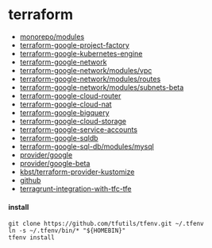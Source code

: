 # terraform

* [monorepo/modules](https://github.com/neuralnetes/infra-modules)
* [terraform-google-project-factory](https://github.com/terraform-google-modules/terraform-google-project-factory)
* [terraform-google-kubernetes-engine](https://github.com/terraform-google-modules/terraform-google-kubernetes-engine)
* [terraform-google-network](https://github.com/gruntwork-io/terraform-google-network)
* [terraform-google-network/modules/vpc](https://github.com/terraform-google-modules/terraform-google-network/tree/master/modules/vpc)
* [terraform-google-network/modules/routes](https://github.com/terraform-google-modules/terraform-google-network/tree/master/modules/routes)
* [terraform-google-network/modules/subnets-beta](https://github.com/terraform-google-modules/terraform-google-network/tree/master/modules/subnets-beta)
* [terraform-google-cloud-router](https://github.com/terraform-google-modules/terraform-google-cloud-router)
* [terraform-google-cloud-nat](https://github.com/terraform-google-modules/terraform-google-cloud-nat)
* [terraform-google-bigquery](https://github.com/terraform-google-modules/terraform-google-bigquery)
* [terraform-google-cloud-storage](https://github.com/terraform-google-modules/terraform-google-cloud-storage)
* [terraform-google-service-accounts](https://github.com/terraform-google-modules/terraform-google-service-accounts)
* [terraform-google-sqldb](https://github.com/terraform-google-modules/terraform-google-sql-db)
* [terraform-google-sql-db/modules/mysql](https://github.com/terraform-google-modules/terraform-google-sql-db/tree/master/modules/mysql)
* [provider/google](https://registry.terraform.io/providers/hashicorp/google/latest)
* [provider/google-beta](https://registry.terraform.io/providers/hashicorp/google/latest)
* [kbst/terraform-provider-kustomize](https://registry.terraform.io/providers/kbst/kustomization/latest/docs)
* [github](https://registry.terraform.io/providers/hashicorp/github/latest)
* [terragrunt-integration-with-tfc-tfe](https://gruntwork.io/guides/foundations/how-to-use-gruntwork-infrastructure-as-code-library#integration_with_tfc_tfe)


#### install

```
git clone https://github.com/tfutils/tfenv.git ~/.tfenv
ln -s ~/.tfenv/bin/* "${HOMEBIN}"
tfenv install
```
